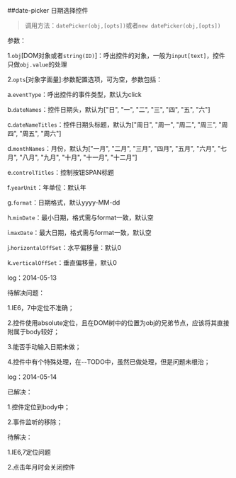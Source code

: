 ##date-picker 日期选择控件
  
  >调用方法：`datePicker(obj,[opts])`或者`new datePicker(obj,[opts])`
  
  参数：
  
  1.`obj`[DOM对象或者`string(ID)`]：呼出控件的对象，一般为`input[text]`，控件只做`obj.value`的处理
  
  2.`opts`[对象字面量]:参数配置选项，可为空，参数包括：
  
  a.`eventType`：呼出控件的事件类型，默认为click
  
  b.`dateNames`：控件日期头，默认为["日", "一", "二", "三", "四", "五", "六"]
  
  c.`dateNameTitles`：控件日期头标题，默认为["周日", "周一", "周二", "周三", "周四", "周五", "周六"]
  
  d.`monthNames`：月份，默认为["一月", "二月", "三月", "四月", "五月", "六月", "七月", "八月", "九月", "十月", "十一月", "十二月"]
  
  e.`controlTitles`：控制按钮SPAN标题
  
  f.`yearUnit`：年单位：默认年
  
  g.`format`：日期格式，默认yyyy-MM-dd
  
  h.`minDate`：最小日期，格式需与format一致，默认空
  
  i.`maxDate`：最大日期，格式需与format一致，默认空
  
  j.`horizontalOffSet`：水平偏移量：默认0
  
  k.`verticalOffSet`：垂直偏移量，默认0


log：2014-05-13

待解决问题：

  1.IE6，7中定位不准确；
  
  2.控件使用absolute定位，且在DOM树中的位置为obj的兄弟节点，应该将其直接附属于body较好；
  
  3.能否手动输入日期未做；
  
  4.控件中有个特殊处理，在--TODO中，虽然已做处理，但是问题未根治；
  
  
  
log：2014-05-14

已解决：

  1.控件定位到body中；
  
  2.事件监听的移除；
  
待解决：

  1.IE6,7定位问题
  
  2.点击年月时会关闭控件
